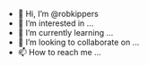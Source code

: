 - 👋 Hi, I’m @robkippers
- 👀 I’m interested in ...
- 🌱 I’m currently learning ...
- 💞️ I’m looking to collaborate on ...
- 📫 How to reach me ...

<!---
robkippers/robkippers is a ✨ special ✨ repository because its `README.md` (this file) appears on your GitHub profile.
You can click the Preview link to take a look at your changes.
--->
